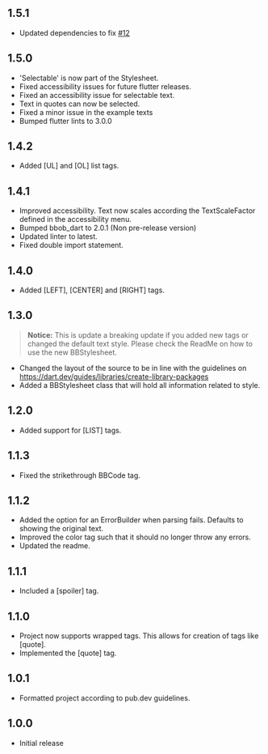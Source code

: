 ## 1.5.1
* Updated dependencies to fix [#12](https://github.com/MartenM/flutter_bbcode/issues/12)

## 1.5.0
* 'Selectable' is now part of the Stylesheet.
* Fixed accessibility issues for future flutter releases.
* Fixed an accessibility issue for selectable text.
* Text in quotes can now be selected.
* Fixed a minor issue in the example texts
* Bumped flutter lints to 3.0.0

## 1.4.2
* Added \[UL] and \[OL] list tags. 

## 1.4.1
* Improved accessibility. Text now scales according the TextScaleFactor defined in the accessibility menu.
* Bumped bbob_dart to 2.0.1 (Non pre-release version)
* Updated linter to latest.
* Fixed double import statement.

## 1.4.0
* Added \[LEFT], \[CENTER] and \[RIGHT] tags.

## 1.3.0
> **Notice:** This is update a breaking update if you added new tags or changed the default text style.
> Please check the ReadMe on how to use the new BBStylesheet.

* Changed the layout of the source to be in line with the guidelines on https://dart.dev/guides/libraries/create-library-packages
* Added a BBStylesheet class that will hold all information related to style.

## 1.2.0
* Added support for \[LIST] tags.

## 1.1.3
* Fixed the strikethrough BBCode tag.

## 1.1.2
* Added the option for an ErrorBuilder when parsing fails. Defaults to showing the original text.
* Improved the color tag such that it should no longer throw any errors.
* Updated the readme.

## 1.1.1
* Included a \[spoiler] tag.

## 1.1.0
* Project now supports wrapped tags. This allows for creation of tags like \[quote].
* Implemented the \[quote] tag.

## 1.0.1
* Formatted project according to pub.dev guidelines.

## 1.0.0

* Initial release
